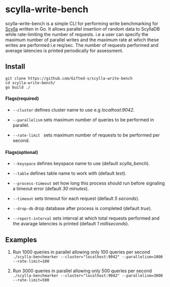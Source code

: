 # scylla-write-bench

scylla-write-bench is a simple CLI for performing write benchmarking for [Scylla](https://github.com/scylladb/scylla) written in Go.
It allows parallel insertion of random data to ScyllaDB while rate-limiting the number of requests. i.e a user can specify the maximum number of parallel writes and the maximum rate at which these writes are performed i.e req/sec. The number of requests performed and average latencies is printed periodically for assessment.

## Install

```
git clone https://github.com/Gifted-s/scylla-write-bench
cd scylla-write-bench/
go build ./
```

#### Flags(required)

- `--cluster` defines cluster name to use e.g <i>localhost:9042</i>.

- `--parallelism` sets maximum number of queries to be performed in parallel.

- `--rate-limit ` sets maximum number of requests to be performed per second.

#### Flags(optional)

- `--keyspace` defines keyspace name to use (default <i>scylla_bench</i>).

- `--table` defines table name to work with (default <i>test</i>).

- `--process-timeout` set how long this process should run before signaling a timeout error (default <i>30 minutes</i>).

- `--timeout` sets timeout for each request (default <i>5 seconds</i>).

- `--drop-db` drop database after process is completed (default <i>true</i>).

- `--report-interval` sets interval at which total requests performed and the avarage latencies is printed (default <i>1 milliseconds</i>).


## Examples

1. Run 1000 queries in parallel allowing only 100 queries per second ```./scylla-benchmarker --cluster="localhost:9042" --parallelism=1000 --rate-limit=100```


2. Run 3000 queries in parallel allowing only 500 queries per second ```./scylla-benchmarker --cluster="localhost:9042" --parallelism=3000 --rate-limit=500```

